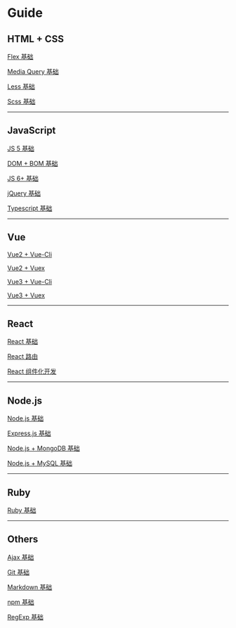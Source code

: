 # Guide

## HTML + CSS
[Flex 基础]()

[Media Query 基础]()

[Less 基础]()

[Scss 基础]()

---

## JavaScript
[JS 5 基础]()

[DOM + BOM 基础]()

[JS 6+ 基础]()

[jQuery 基础]()

[Typescript 基础]()

---

## Vue

[Vue2 + Vue-Cli](/vue/vue2/)

[Vue2 + Vuex](/vue/vue2/Vuex)

[Vue3 + Vue-Cli](/vue/vue3/Vue-cli.md)

[Vue3 + Vuex](/vue/vue3/)

---

## React
[React 基础](/react/React-Basic.md)

[React 路由](/react/React-Router.md)

[React 组件化开发](/react/React-Components.md)

---

## Node.js
[Node.js 基础]()

[Express.js 基础]()

[Node.js + MongoDB 基础]()

[Node.js + MySQL 基础]()

---

## Ruby
[Ruby 基础]()

---

## Others
[Ajax 基础]()

[Git 基础]()

[Markdown 基础]()

[npm 基础]()

[RegExp 基础]()

